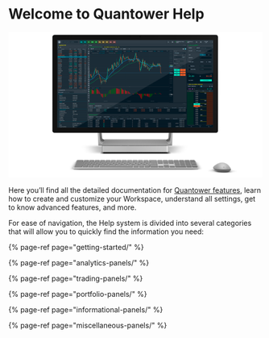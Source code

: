 # Welcome to Quantower Help

![](.gitbook/assets/quantower_bander.png)

Here you’ll find all the detailed documentation for [Quantower features](https://www.quantower.com/features), learn how to create and customize your Workspace, understand all settings, get to know advanced features, and more.

For ease of navigation, the Help system is divided into several categories that will allow you to quickly find the information you need:

{% page-ref page="getting-started/" %}

{% page-ref page="analytics-panels/" %}

{% page-ref page="trading-panels/" %}

{% page-ref page="portfolio-panels/" %}

{% page-ref page="informational-panels/" %}

{% page-ref page="miscellaneous-panels/" %}




